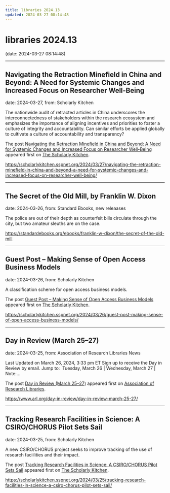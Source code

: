 ```yaml
---
title: libraries 2024.13
updated: 2024-03-27 08:14:48
---
```


# libraries 2024.13

(date: 2024-03-27 08:14:48)

---

## Navigating the Retraction Minefield in China and Beyond: A Need for Systemic Changes and Increased Focus on Researcher Well-Being

date: 2024-03-27, from: Scholarly Kitchen

<p>The nationwide audit of retracted articles in China underscores the interconnectedness of stakeholders within the research ecosystem and emphasizes the importance of aligning incentives and priorities to foster a culture of integrity and accountability. Can similar efforts be applied globally to cultivate a culture of accountability and transparency?  </p>
<p>The post <a href="https://scholarlykitchen.sspnet.org/2024/03/27/navigating-the-retraction-minefield-in-china-and-beyond-a-need-for-systemic-changes-and-increased-focus-on-researcher-well-being/">Navigating the Retraction Minefield in China and Beyond: A Need for Systemic Changes and Increased Focus on Researcher Well-Being</a> appeared first on <a href="https://scholarlykitchen.sspnet.org">The Scholarly Kitchen</a>.</p>
 

<https://scholarlykitchen.sspnet.org/2024/03/27/navigating-the-retraction-minefield-in-china-and-beyond-a-need-for-systemic-changes-and-increased-focus-on-researcher-well-being/>

---

## The Secret of the Old Mill, by Franklin W. Dixon

date: 2024-03-26, from: Standard Ebooks, new releaases

The police are out of their depth as counterfeit bills circulate through the city, but two amateur sleuths are on the case. 

<https://standardebooks.org/ebooks/franklin-w-dixon/the-secret-of-the-old-mill>

---

## Guest Post – Making Sense of Open Access Business Models

date: 2024-03-26, from: Scholarly Kitchen

<p>A classification scheme for open access business models.</p>
<p>The post <a href="https://scholarlykitchen.sspnet.org/2024/03/26/guest-post-making-sense-of-open-access-business-models/">Guest Post – Making Sense of Open Access Business Models</a> appeared first on <a href="https://scholarlykitchen.sspnet.org">The Scholarly Kitchen</a>.</p>
 

<https://scholarlykitchen.sspnet.org/2024/03/26/guest-post-making-sense-of-open-access-business-models/>

---

## Day in Review (March 25–27)

date: 2024-03-25, from: Association of Research Libraries News

<p>Last Updated on March 26, 2024, 3:33 pm ET Sign up to receive the Day in Review by email. Jump to:  Tuesday, March 26 &#124; Wednesday, March 27 &#124; Note:...</p>
<p>The post <a href="https://www.arl.org/day-in-review/day-in-review-march-25-27/">Day in Review (March 25–27)</a> appeared first on <a href="https://www.arl.org">Association of Research Libraries</a>.</p>
 

<https://www.arl.org/day-in-review/day-in-review-march-25-27/>

---

## Tracking Research Facilities in Science: A CSIRO/CHORUS Pilot Sets Sail

date: 2024-03-25, from: Scholarly Kitchen

<p>A new CSIRO/CHORUS project seeks to improve tracking of the use of research faciilities and their impact.</p>
<p>The post <a href="https://scholarlykitchen.sspnet.org/2024/03/25/tracking-research-facilities-in-science-a-csiro-chorus-pilot-sets-sail/">Tracking Research Facilities in Science: A CSIRO/CHORUS Pilot Sets Sail</a> appeared first on <a href="https://scholarlykitchen.sspnet.org">The Scholarly Kitchen</a>.</p>
 

<https://scholarlykitchen.sspnet.org/2024/03/25/tracking-research-facilities-in-science-a-csiro-chorus-pilot-sets-sail/>


